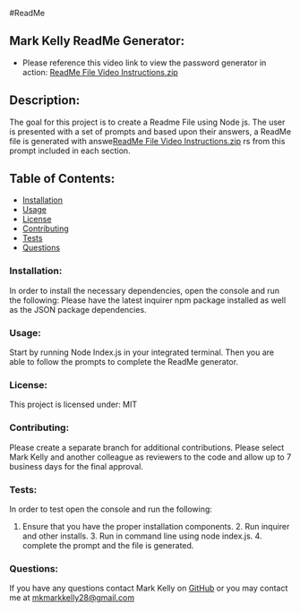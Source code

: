 #ReadMe 
## Mark Kelly ReadMe Generator:
* Please reference this video link to view the password generator in action: 
[ReadMe File Video Instructions.zip](https://github.com/Mark55Kelly/Module-9---Challenge/files/9532065/ReadMe.File.Video.Instructions.zip)
## Description:
The goal for this project is to create a Readme File using Node js. The user is presented with a set of prompts and based upon their answers, a ReadMe file is generated with answe[ReadMe File Video Instructions.zip](https://github.com/Mark55Kelly/Module-9---Challenge/files/9532064/ReadMe.File.Video.Instructions.zip)
rs from this prompt included in each section. 
## Table of Contents: 
* [Installation](#installation)
* [Usage](#usage)
* [License](#license)
* [Contributing](#contributing)
* [Tests](#tests)
* [Questions](#questions)
### Installation: 
In order to install the necessary dependencies, open the console and run the following: 
Please have the latest inquirer npm package installed as well as the JSON package dependencies. 
### Usage:
Start by running Node Index.js in your integrated terminal. Then you are able to follow the prompts to complete the ReadMe generator. 
### License:
This project is licensed under:
MIT
### Contributing:
Please create a separate branch for additional contributions. Please select Mark Kelly and another colleague as reviewers to the code and allow up to 7 business days for the final approval. 
### Tests:
In order to test open the console and run the following:
1. Ensure that you have the proper installation components. 2. Run inquirer and other installs. 3. Run in command line using node index.js. 4. complete the prompt and the file is generated. 
### Questions:
If you have any questions contact Mark Kelly on [GitHub](https://github.com/Mark55kelly) or you may contact me at mkmarkkelly28@gmail.com
